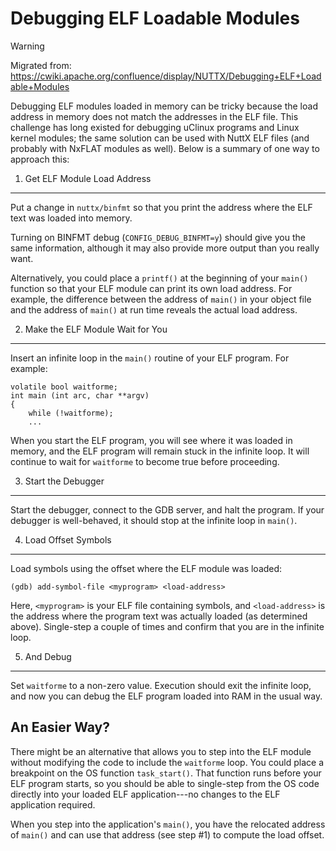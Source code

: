 Debugging ELF Loadable Modules
==============================

Warning

Migrated from:
<https://cwiki.apache.org/confluence/display/NUTTX/Debugging+ELF+Loadable+Modules>

Debugging ELF modules loaded in memory can be tricky because the load
address in memory does not match the addresses in the ELF file. This
challenge has long existed for debugging uClinux programs and Linux
kernel modules; the same solution can be used with NuttX ELF files (and
probably with NxFLAT modules as well). Below is a summary of one way to
approach this:

1. Get ELF Module Load Address
------------------------------

Put a change in `nuttx/binfmt` so that you print the address where the
ELF text was loaded into memory.

Turning on BINFMT debug (`CONFIG_DEBUG_BINFMT=y`) should give you the
same information, although it may also provide more output than you
really want.

Alternatively, you could place a `printf()` at the beginning of your
`main()` function so that your ELF module can print its own load
address. For example, the difference between the address of `main()` in
your object file and the address of `main()` at run time reveals the
actual load address.

2. Make the ELF Module Wait for You
-----------------------------------

Insert an infinite loop in the `main()` routine of your ELF program. For
example:

``` {.c}
volatile bool waitforme;
int main (int arc, char **argv)
{
    while (!waitforme);
    ...
```

When you start the ELF program, you will see where it was loaded in
memory, and the ELF program will remain stuck in the infinite loop. It
will continue to wait for `waitforme` to become true before proceeding.

3. Start the Debugger
---------------------

Start the debugger, connect to the GDB server, and halt the program. If
your debugger is well-behaved, it should stop at the infinite loop in
`main()`.

4. Load Offset Symbols
----------------------

Load symbols using the offset where the ELF module was loaded:

``` {.shell}
(gdb) add-symbol-file <myprogram> <load-address>
```

Here, `<myprogram>` is your ELF file containing symbols, and
`<load-address>` is the address where the program text was actually
loaded (as determined above). Single-step a couple of times and confirm
that you are in the infinite loop.

5. And Debug
------------

Set `waitforme` to a non-zero value. Execution should exit the infinite
loop, and now you can debug the ELF program loaded into RAM in the usual
way.

An Easier Way?
--------------

There might be an alternative that allows you to step into the ELF
module without modifying the code to include the `waitforme` loop. You
could place a breakpoint on the OS function `task_start()`. That
function runs before your ELF program starts, so you should be able to
single-step from the OS code directly into your loaded ELF
application---no changes to the ELF application required.

When you step into the application\'s `main()`, you have the relocated
address of `main()` and can use that address (see step \#1) to compute
the load offset.
